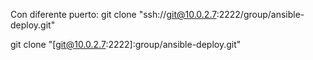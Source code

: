 Con diferente puerto:
git clone "ssh://git@10.0.2.7:2222/group/ansible-deploy.git" 

git clone "[git@10.0.2.7:2222]:group/ansible-deploy.git"
